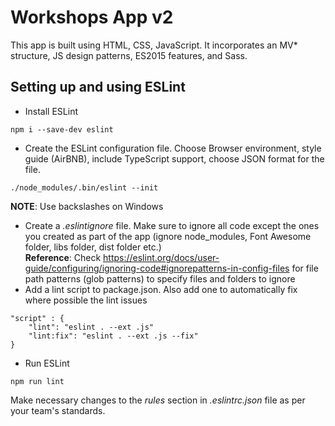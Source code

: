 # Workshops App v2
This app is built using HTML, CSS, JavaScript. It incorporates an MV* structure, JS design patterns, ES2015 features, and Sass.

## Setting up and using ESLint
- Install ESLint
```
npm i --save-dev eslint
```
- Create the ESLint configuration file. Choose Browser environment, style guide (AirBNB), include TypeScript support, choose JSON format for the file.
```
./node_modules/.bin/eslint --init
```
__NOTE__: Use backslashes on Windows
- Create a _.eslintignore_ file. Make sure to ignore all code except the ones you created as part of the app (ignore node_modules, Font Awesome folder, libs folder, dist folder etc.)  
__Reference__: Check https://eslint.org/docs/user-guide/configuring/ignoring-code#ignorepatterns-in-config-files for file path patterns (glob patterns) to specify files and folders to ignore
- Add a lint script to package.json. Also add one to automatically fix where possible the lint issues
```
"script" : {
    "lint": "eslint . --ext .js"
    "lint:fix": "eslint . --ext .js --fix"
}
```
- Run ESLint
```
npm run lint
```
Make necessary changes to the _rules_ section in _.eslintrc.json_ file as per your team's standards.